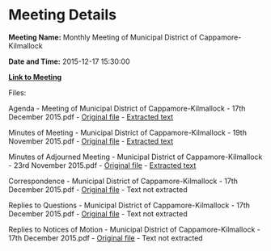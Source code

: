 # Meeting Details

**Meeting Name:** Monthly Meeting of Municipal District of Cappamore-Kilmallock

**Date and Time:** 2015-12-17 15:30:00

**[Link to Meeting](https://www.limerick.ie/council/whats-on/monthly-meeting-municipal-district-cappamore-kilmallock-22)**

Files: 

Agenda - Meeting of Municipal District of Cappamore-Kilmallock - 17th December 2015.pdf - [Original file](https://www.limerick.ie/sites/default/files/media/documents/2017-06/Agenda%20-%20Meeting%20of%20Municipal%20District%20of%20Cappamore-Kilmallock%20-%2017th%20December%202015.pdf) - [Extracted text](./Agenda%20-%20Meeting%20of%20Municipal%20District%20of%20Cappamore-Kilmallock%20-%2017th%20December%202015.md)

Minutes of Meeting - Municipal District of Cappamore-Kilmallock - 19th November 2015.pdf - [Original file](https://www.limerick.ie/sites/default/files/media/documents/2017-06/Minutes%20of%20Meeting%20-%20Municipal%20District%20of%20Cappamore-Kilmallock%20-%2019th%20November%202015.pdf) - [Extracted text](./Minutes%20of%20Meeting%20-%20Municipal%20District%20of%20Cappamore-Kilmallock%20-%2019th%20November%202015.md)

Minutes of Adjourned Meeting - Municipal District of Cappamore-Kilmallock - 23rd November 2015.pdf - [Original file](https://www.limerick.ie/sites/default/files/media/documents/2017-06/Minutes%20of%20Adjourned%20Meeting%20-%20Municipal%20District%20of%20Cappamore-Kilmallock%20-%2023rd%20November%202015.pdf) - [Extracted text](./Minutes%20of%20Adjourned%20Meeting%20-%20Municipal%20District%20of%20Cappamore-Kilmallock%20-%2023rd%20November%202015.md)

Correspondence - Municipal District of Cappamore-Kilmallock - 17th December 2015.pdf - [Original file](https://www.limerick.ie/sites/default/files/media/documents/2017-06/Correspondence%20-%20Municipal%20District%20of%20Cappamore-Kilmallock%20-%2017th%20December%202015.pdf) - Text not extracted

Replies to Questions - Municipal District of Cappamore-Kilmallock - 17th December 2015.pdf - [Original file](https://www.limerick.ie/sites/default/files/media/documents/2017-06/Replies%20to%20Questions%20-%20Municipal%20District%20of%20Cappamore-Kilmallock%20-%2017th%20December%202015.pdf) - Text not extracted

Replies to Notices of Motion - Municipal District of Cappamore-Kilmallock - 17th December 2015.pdf - [Original file](https://www.limerick.ie/sites/default/files/media/documents/2017-06/Replies%20to%20Notices%20of%20Motion%20-%20Municipal%20District%20of%20Cappamore-Kilmallock%20-%2017th%20December%202015.pdf) - Text not extracted

